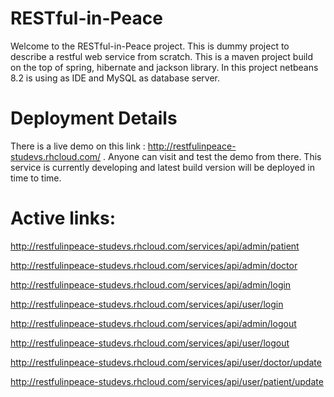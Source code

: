 # RESTful-in-Peace

Welcome to the RESTful-in-Peace project. This is dummy project to describe a restful web service from scratch. This is a maven project build 
on the top of spring, hibernate and jackson library. In this project netbeans 8.2 is using as IDE and MySQL as database server.


# Deployment Details
There is a live demo on this link : http://restfulinpeace-studevs.rhcloud.com/ . Anyone can visit and test the demo from there. This service is currently developing and latest build version will be deployed in time to time. 

# Active links: 
http://restfulinpeace-studevs.rhcloud.com/services/api/admin/patient


http://restfulinpeace-studevs.rhcloud.com/services/api/admin/doctor


http://restfulinpeace-studevs.rhcloud.com/services/api/admin/login


http://restfulinpeace-studevs.rhcloud.com/services/api/user/login


http://restfulinpeace-studevs.rhcloud.com/services/api/admin/logout


http://restfulinpeace-studevs.rhcloud.com/services/api/user/logout


http://restfulinpeace-studevs.rhcloud.com/services/api/user/doctor/update


http://restfulinpeace-studevs.rhcloud.com/services/api/user/patient/update


